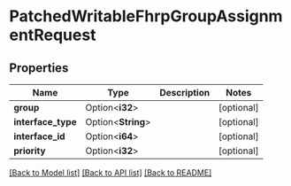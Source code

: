 # PatchedWritableFhrpGroupAssignmentRequest

## Properties

Name | Type | Description | Notes
------------ | ------------- | ------------- | -------------
**group** | Option<**i32**> |  | [optional]
**interface_type** | Option<**String**> |  | [optional]
**interface_id** | Option<**i64**> |  | [optional]
**priority** | Option<**i32**> |  | [optional]

[[Back to Model list]](../README.md#documentation-for-models) [[Back to API list]](../README.md#documentation-for-api-endpoints) [[Back to README]](../README.md)


